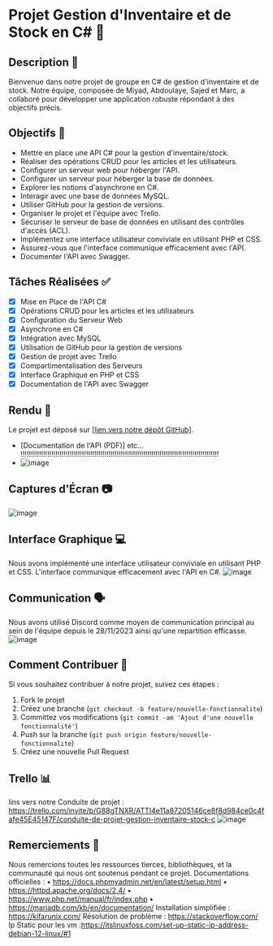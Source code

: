 # Projet Gestion d'Inventaire et de Stock en C# 🚀

## Description 📝

Bienvenue dans notre projet de groupe en C# de gestion d'inventaire et de stock. Notre équipe, composée de Miyad, Abdoulaye, Sajed et Marc, a collaboré pour développer une application robuste répondant à des objectifs précis.

## Objectifs 🎯

- Mettre en place une API C# pour la gestion d'inventaire/stock.
- Réaliser des opérations CRUD pour les articles et les utilisateurs.
- Configurer un serveur web pour héberger l'API.
- Configurer un serveur pour héberger la base de données.
- Explorer les notions d'asynchrone en C#.
- Interagir avec une base de données MySQL.
- Utiliser GitHub pour la gestion de versions.
- Organiser le projet et l'équipe avec Trello.
- Sécuriser le serveur de base de données en utilisant des contrôles d'accès (ACL).
- Implémentez une interface utilisateur conviviale en utilisant PHP et CSS.
- Assurez-vous que l'interface communique efficacement avec l'API.
- Documenter l'API avec Swagger.

## Tâches Réalisées ✅

- [x] Mise en Place de l'API C#
- [x] Opérations CRUD pour les articles et les utilisateurs
- [x] Configuration du Serveur Web
- [x] Asynchrone en C#
- [x] Intégration avec MySQL
- [x] Utilisation de GitHub pour la gestion de versions
- [x] Gestion de projet avec Trello
- [x] Compartimentalisation des Serveurs
- [x] Interface Graphique en PHP et CSS
- [x] Documentation de l'API avec Swagger

## Rendu 🚀

Le projet est déposé sur [[lien vers notre dépôt GitHub]](https://github.com/Sajedd/GestionInventaireStock-CSharp).
- [Documentation de l'API (PDF)] etc... !!!!!!!!!!!!!!!!!!!!!!!!!!!!!!!!!!!!!!!!!!!!!!!!!!!!!!!!!!!!!!!!!!!!!!!!!!!!!!!!!!!!!!!!!!!!!!!!!
- ![image](https://github.com/Sajedd/GestionInventaireStock-CSharp/assets/112949717/7571042f-4ca9-4601-8acb-788d18f9a4ac)

## Captures d'Écran 📷

![image](https://github.com/Sajedd/GestionInventaireStock-CSharp/assets/112949717/8ca62b07-5d25-4749-8942-b7ac81d94d37)

## Interface Graphique 💻

Nous avons implémenté une interface utilisateur conviviale en utilisant PHP et CSS. L'interface communique efficacement avec l'API en C#.
![image](https://github.com/Sajedd/GestionInventaireStock-CSharp/assets/112949717/545d9390-6cc8-433d-b04f-97d15c2b00a1)

## Communication 🗣️

Nous avons utilisé Discord comme moyen de communication principal au sein de l'équipe depuis le 28/11/2023 ainsi qu'une repartition efficasse.
![image](https://github.com/Sajedd/GestionInventaireStock-CSharp/assets/112949717/691e3200-d7b1-458c-a767-4c6764c61ddd)

## Comment Contribuer 🤝

Si vous souhaitez contribuer à notre projet, suivez ces étapes :
1. Fork le projet
2. Créez une branche (`git checkout -b feature/nouvelle-fonctionnalite`)
3. Committez vos modifications (`git commit -am 'Ajout d'une nouvelle fonctionnalité'`)
4. Push sur la branche (`git push origin feature/nouvelle-fonctionnalite`)
5. Créez une nouvelle Pull Request

## Trello 📊
lins vers notre Conduite de projet : https://trello.com/invite/b/G88gTNXR/ATTI4e11a87205146ce8f8d984ce0c4fafe45E45147F/conduite-de-projet-gestion-inventaire-stock-c
![image](https://github.com/Sajedd/GestionInventaireStock-CSharp/assets/112949717/67ad17c8-2483-4885-8a84-82333f405b08)

## Remerciements 🙏

Nous remercions toutes les ressources tierces, bibliothèques, et la communauté qui nous ont soutenus pendant ce projet.
Documentations officielles :
• https://docs.phpmyadmin.net/en/latest/setup.html
• https://httpd.apache.org/docs/2.4/
• https://www.php.net/manual/fr/index.php
• https://mariadb.com/kb/en/documentation/
Installation simplifiée : https://kifarunix.com/
Résolution de problème : https://stackoverflow.com/
Ip Static pour les vm :https://itslinuxfoss.com/set-up-static-ip-address-debian-12-linux/#1

